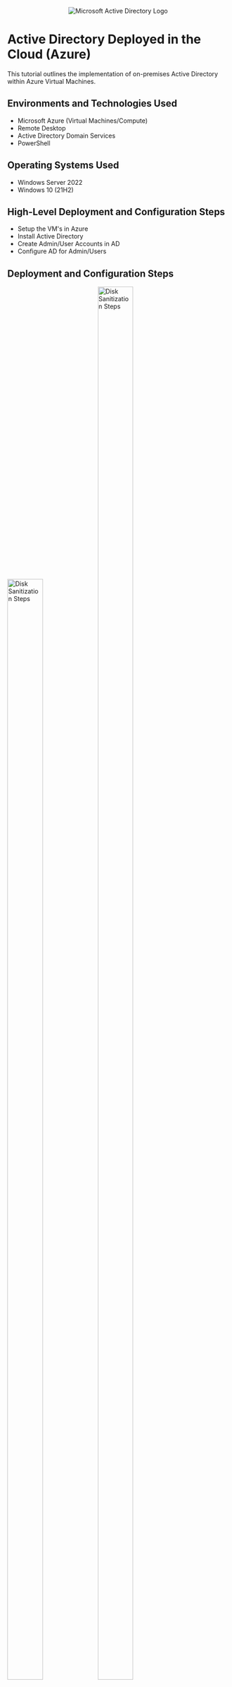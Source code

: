 <p align="center">
<img src="https://i.imgur.com/pU5A58S.png" alt="Microsoft Active Directory Logo"/>
</p>

<h1>Active Directory Deployed in the Cloud (Azure)</h1>
This tutorial outlines the implementation of on-premises Active Directory within Azure Virtual Machines.<br />

<h2>Environments and Technologies Used</h2>

- Microsoft Azure (Virtual Machines/Compute)
- Remote Desktop
- Active Directory Domain Services
- PowerShell

<h2>Operating Systems Used </h2>

- Windows Server 2022
- Windows 10 (21H2)

<h2>High-Level Deployment and Configuration Steps</h2>

- Setup the VM's in Azure
- Install Active Directory
- Create Admin/User Accounts in AD
- Configure AD for Admin/Users 

<h2>Deployment and Configuration Steps</h2>

<p>
<img src="https://imgur.com/xf441SI.png" height="80%" width="40%" alt="Disk Sanitization Steps"/>
<img src="https://imgur.com/N7nOA2Y.png" height="90%" width="40%" alt="Disk Sanitization Steps"/>
</p>
<p>
<h2>1. Setting up the VM's in Azure</h2>
  
First, we create 2 Azure Virtual Machines: The Domain Controller and the User. For the domain controller use Windows Server 2022 image, and for the user use Windows 10 image. Both of the VM's are put in the same virtual network named AD. The domain controller's private IP address is set to static 
</p>
<br />

<p> 
<img src="https://imgur.com/zC3PyH9.png" height="80%" width="80%" alt="Disk Sanitization Steps"/>
</p>
<p>
<h2>2. Ensuring Connectivity between the Client and Domain Controller</h2>

To check connectivity simply ping the DC's private IP. By default, Windows Server has echo requests from ICMPv4 blocked in the firewall, meaning the pings are going to drop. To change this we use RDP to open the DC's VM and change these settings in the windows firewall. Now when we ping the DC's private IP we see responses ensuring our connection is good. 
</p>
<br />

<p>
<img src="https://imgur.com/fxh3rR0.png" height="80%" width="80%" alt="Disk Sanitization Steps"/>
</p>
<p>
<h2>3. Installing Active Directory on the DC</h2>

Open server manager on the DC (comes default on Windows Server). Head to add roles and features too add Windows Domain Controller. From here we head to the 
flag in the top right to continue configuring the domain. The domain I set is testdomain.com, this is private so it can be set to anything. After going through the installation process the VM must be restarted. Now that it is a domain controller, we must login with the context of the domain (FQDN). 
</p>
<br />

<p>
<img src="https://imgur.com/eQI4gd9.png" height="80%" width="40%" alt="Disk Sanitization Steps"/>
<img src="https://imgur.com/U2GEPDI.png" height="80%" width="40%" alt="Disk Sanitization Steps"/>
</p>
<p>
<h2>4. Creating Admins and Users in Active Directory</h2>

Open Active Directory Users and Computers through the tools tab in the top right of the server manager. We can now create some users and admins for our domain. To create a group, right click and in the drop down select add an organizational unit. The first one will be Admins and the second one will be Employees. Once created head to the admin folder, right click, and select add user. We will create a dummy admin user and name him John Doe. Under his properties, go to the members of tab and put him in the admin group. Our John Doe is now an admin of our domain with the ability to create user accounts and more. We can also login to the User computer using John Doe's credentials.
</p>
<br />

<p>
<img src="https://imgur.com/gqMePJr.png" height="80%" width="40%" alt="Disk Sanitization Steps"/>
<img src="https://imgur.com/I4k4Y7F.png" height="80%" width="40%" alt="Disk Sanitization Steps"/>
</p>
<p>
<h2>5. Joining our User PC to the domain</h2>

First we must set the User VM's DNS settings to the DC's private IP. We do this in the VM's VNIC on Azure. We must configure the DC as our DNS because the domain we are using is not a public domain, only the DC knows of its existence. Once done login and edit the system domain to testdomain.com and sign in with our John Doe admin account. After completion we must restart the VM. Our user PC is now succesfully a member of the domain. Going back into Active Directory we can see all of the user accounts we currently have. (John is not in here because he is in the admin group) 

We now are able to create employee and admin accounts, all with the ability to login to the same User PC. Similar to a situation at school or work where multiple people are able to sign into the same PC. 

<p>
<img src="https://i.imgur.com/DJmEXEB.png" height="40%" width="40%" alt="Disk Sanitization Steps"/>
</p>
<p>
<h2>6. Using a Python script to add users</h2>

As an example, we can use a python script to create users in our DC. This script from github creates user accounts and inputs them into our DC. For testing purposes I tell it to create 10,000 users and set the password to "Password1" on all of them. The usernames are generated randomly in an algorithm within the script. 

We can choose anyone of the created users and input their credentials to login to the User VM. 
</p>
<br />
